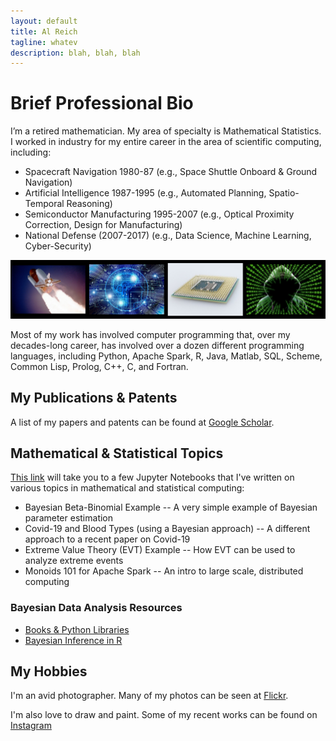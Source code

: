```yaml
---
layout: default
title: Al Reich
tagline: whatev
description: blah, blah, blah
---
```


# Brief Professional Bio

I’m a retired mathematician. My area of specialty is Mathematical Statistics. I worked in industry for my entire career in the area of scientific computing, including:
* Spacecraft Navigation 1980-87 (e.g., Space Shuttle Onboard & Ground Navigation)
* Artificial Intelligence 1987-1995 (e.g., Automated Planning, Spatio-Temporal Reasoning)
* Semiconductor Manufacturing 1995-2007 (e.g., Optical Proximity Correction, Design for Manufacturing)
* National Defense (2007-2017) (e.g., Data Science, Machine Learning, Cyber-Security)

![My Job History in Images](images/my_job_history_2_cropped.png)

Most of my work has involved computer programming that, over my decades-long career, has involved over a dozen different programming languages, including Python, Apache Spark, R, Java, Matlab, SQL, Scheme, Common Lisp, Prolog, C++, C, and Fortran.

## My Publications & Patents

A list of my papers and patents can be found at [Google Scholar](https://scholar.google.com/citations?user=N_wnSyUAAAAJ&hl=en).

## Mathematical & Statistical Topics

[This link](jupyter_notebooks.md) will take you to a few Jupyter Notebooks that I've written on various topics in mathematical and statistical computing:

* Bayesian Beta-Binomial Example -- A very simple example of Bayesian parameter estimation
* Covid-19 and Blood Types (using a Bayesian approach) -- A different approach to a recent paper on Covid-19
* Extreme Value Theory (EVT) Example -- How EVT can be used to analyze extreme events
* Monoids 101 for Apache Spark -- An intro to large scale, distributed computing

### Bayesian Data Analysis Resources

* [Books & Python Libraries](bayes.md)
* [Bayesian Inference in R](https://cran.r-project.org/web/views/Bayesian.html)

## My Hobbies

I'm an avid photographer. Many of my photos can be seen at [Flickr](https://www.flickr.com/photos/alreich).

I'm also love to draw and paint. Some of my recent works can be found on [Instagram](https://www.instagram.com/al.reich/)

